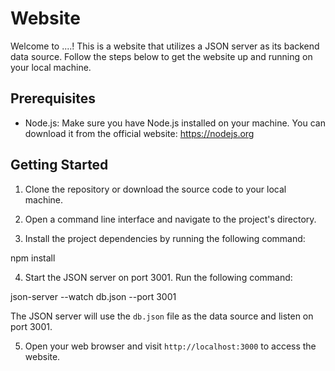 # Website

Welcome to ....! This is a website that utilizes a JSON server as its backend data source. Follow the steps below to get the website up and running on your local machine.

## Prerequisites

- Node.js: Make sure you have Node.js installed on your machine. You can download it from the official website: https://nodejs.org

## Getting Started

1. Clone the repository or download the source code to your local machine.

2. Open a command line interface and navigate to the project's directory.

3. Install the project dependencies by running the following command:

npm install

4. Start the JSON server on port 3001. Run the following command:

json-server --watch db.json --port 3001


The JSON server will use the `db.json` file as the data source and listen on port 3001.

5. Open your web browser and visit `http://localhost:3000` to access the website.





